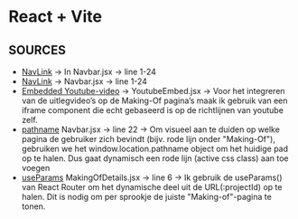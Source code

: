 # React + Vite

## SOURCES

- [NavLink](https://reactrouter.com/api/components/NavLink) -> In Navbar.jsx -> line 1-24
- [NavLink](https://api.reactrouter.com/v7/functions/react_router.NavLink.html) -> Navbar.jsx -> line 1-24
- [Embedded Youtube-video](https://developers.google.com/youtube/player_parameters) -> YoutubeEmbed.jsx -> Voor het integreren van de uitlegvideo’s op de Making-Of pagina’s maak ik gebruik van een iframe component die echt gebaseerd is op de richtlijnen van youtube zelf.
- [pathname](https://surajsharma.net/blog/current-url-in-react) Navbar.jsx -> line 22 -> Om visueel aan te duiden op welke pagina de gebruiker zich bevindt (bijv. rode lijn onder "Making-Of"), gebruiken we het window.location.pathname object om het huidige pad op te halen. Dus gaat dynamisch een rode lijn (active css class) aan toe voegen
- [useParams](https://api.reactrouter.com/v7/functions/react_router.useParams.html) MakingOfDetails.jsx -> line 6 -> Ik gebruik de useParams() van React Router om het dynamische deel uit de URL(:projectId) op te halen. Dit is nodig om per sprookje de juiste "Making-of"-pagina te tonen.
